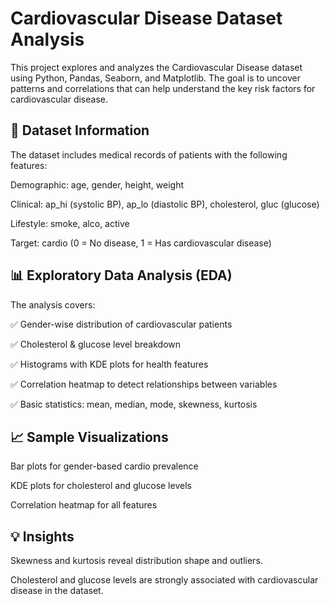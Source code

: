 # Cardiovascular Disease Dataset Analysis
This project explores and analyzes the Cardiovascular Disease dataset using Python, Pandas, Seaborn, and Matplotlib. The goal is to uncover patterns and correlations that can help understand the key risk factors for cardiovascular disease.

## 📁 Dataset Information
The dataset includes medical records of patients with the following features:

Demographic: age, gender, height, weight

Clinical: ap_hi (systolic BP), ap_lo (diastolic BP), cholesterol, gluc (glucose)

Lifestyle: smoke, alco, active

Target: cardio (0 = No disease, 1 = Has cardiovascular disease)

## 📊 Exploratory Data Analysis (EDA)
The analysis covers:

✅ Gender-wise distribution of cardiovascular patients

✅ Cholesterol & glucose level breakdown

✅ Histograms with KDE plots for health features

✅ Correlation heatmap to detect relationships between variables

✅ Basic statistics: mean, median, mode, skewness, kurtosis


## 📈 Sample Visualizations
Bar plots for gender-based cardio prevalence

KDE plots for cholesterol and glucose levels

Correlation heatmap for all features

## 💡 Insights
Skewness and kurtosis reveal distribution shape and outliers.

Cholesterol and glucose levels are strongly associated with cardiovascular disease in the dataset.

